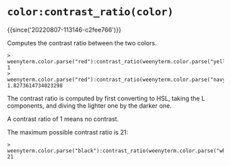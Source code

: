 # `color:contrast_ratio(color)`

{{since('20220807-113146-c2fee766')}}

Computes the contrast ratio between the two colors.

```
> weenyterm.color.parse("red"):contrast_ratio(weenyterm.color.parse("yellow"))
1
> weenyterm.color.parse("red"):contrast_ratio(weenyterm.color.parse("navy"))
1.8273614734023298
```

The contrast ratio is computed by first converting to HSL, taking the
L components, and diving the lighter one by the darker one.

A contrast ratio of 1 means no contrast.

The maximum possible contrast ratio is 21:

```
> weenyterm.color.parse("black"):contrast_ratio(weenyterm.color.parse("white"))
21
```

